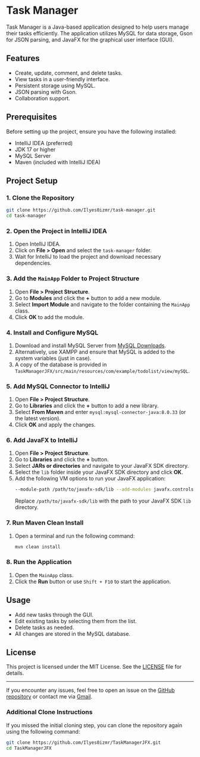 # Task Manager

Task Manager is a Java-based application designed to help users manage their tasks efficiently. The application utilizes MySQL for data storage, Gson for JSON parsing, and JavaFX for the graphical user interface (GUI).

## Features

- Create, update, comment, and delete tasks.
- View tasks in a user-friendly interface.
- Persistent storage using MySQL.
- JSON parsing with Gson.
- Collaboration support.

## Prerequisites

Before setting up the project, ensure you have the following installed:

- IntelliJ IDEA (preferred)
- JDK 17 or higher
- MySQL Server
- Maven (included with IntelliJ IDEA)

## Project Setup

### 1. Clone the Repository

```bash
git clone https://github.com/Ilyes0izmr/task-manager.git
cd task-manager
```

### 2. Open the Project in IntelliJ IDEA

1. Open IntelliJ IDEA.
2. Click on **File > Open** and select the `task-manager` folder.
3. Wait for IntelliJ to load the project and download necessary dependencies.

### 3. Add the `MainApp` Folder to Project Structure

1. Open **File > Project Structure**.
2. Go to **Modules** and click the **+** button to add a new module.
3. Select **Import Module** and navigate to the folder containing the `MainApp` class.
4. Click **OK** to add the module.

### 4. Install and Configure MySQL

1. Download and install MySQL Server from [MySQL Downloads](https://dev.mysql.com/downloads/mysql/).
2. Alternatively, use XAMPP and ensure that MySQL is added to the system variables (just in case).
3. A copy of the database is provided in `TaskManagerJFX/src/main/resources/com/example/todolist/view/mySQL`.

### 5. Add MySQL Connector to IntelliJ

1. Open **File > Project Structure**.
2. Go to **Libraries** and click the **+** button to add a new library.
3. Select **From Maven** and enter `mysql:mysql-connector-java:8.0.33` (or the latest version).
4. Click **OK** and apply the changes.

### 6. Add JavaFX to IntelliJ

1. Open **File > Project Structure**.
2. Go to **Libraries** and click the **+** button.
3. Select **JARs or directories** and navigate to your JavaFX SDK directory.
4. Select the `lib` folder inside your JavaFX SDK directory and click **OK**.
5. Add the following VM options to run your JavaFX application:
   ```bash
   --module-path /path/to/javafx-sdk/lib --add-modules javafx.controls,javafx.fxml
   ```
   Replace `/path/to/javafx-sdk/lib` with the path to your JavaFX SDK `lib` directory.

### 7. Run Maven Clean Install

1. Open a terminal and run the following command:
   ```bash
   mvn clean install
   ```

### 8. Run the Application

1. Open the `MainApp` class.
2. Click the **Run** button or use `Shift + F10` to start the application.

## Usage

- Add new tasks through the GUI.
- Edit existing tasks by selecting them from the list.
- Delete tasks as needed.
- All changes are stored in the MySQL database.

## License

This project is licensed under the MIT License. See the [LICENSE](LICENSE) file for details.

---

If you encounter any issues, feel free to open an issue on the [GitHub repository](https://github.com/Ilyes0izmr/task-manager) or contact me via [Gmail](mailto:ilyes@example.com).

### Additional Clone Instructions

If you missed the initial cloning step, you can clone the repository again using the following command:

```bash
git clone https://github.com/Ilyes0izmr/TaskManagerJFX.git
cd TaskManagerJFX
```
